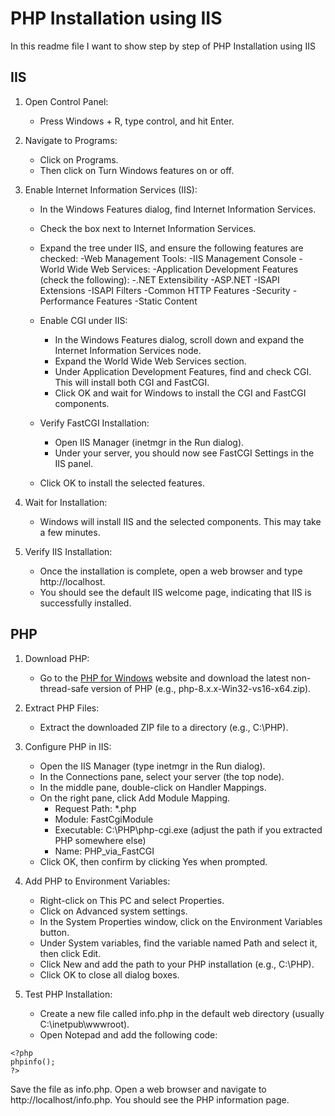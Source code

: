 # PHP Installation using IIS

In this readme file I want to show step by step of PHP Installation using IIS

## IIS

1. Open Control Panel:
    - Press Windows + R, type control, and hit Enter.

2. Navigate to Programs:
    - Click on Programs.
    - Then click on Turn Windows features on or off.

3. Enable Internet Information Services (IIS):
    - In the Windows Features dialog, find Internet Information Services.
    - Check the box next to Internet Information Services.
    - Expand the tree under IIS, and ensure the following features are checked:
        -Web Management Tools:
            -IIS Management Console
        -World Wide Web Services:
            -Application Development Features (check the following):
                -.NET Extensibility
                -ASP.NET
                -ISAPI Extensions
                -ISAPI Filters
            -Common HTTP Features
            -Security
            -Performance Features
            -Static Content

    - Enable CGI under IIS:
        - In the Windows Features dialog, scroll down and expand the Internet Information Services node.
        - Expand the World Wide Web Services section.
        - Under Application Development Features, find and check CGI. This will install both CGI and FastCGI.
        - Click OK and wait for Windows to install the CGI and FastCGI components.

    - Verify FastCGI Installation:
        - Open IIS Manager (inetmgr in the Run dialog).
        - Under your server, you should now see FastCGI Settings in the IIS panel.
    - Click OK to install the selected features.

4. Wait for Installation:
    - Windows will install IIS and the selected components. This may take a few minutes.

5. Verify IIS Installation:
    - Once the installation is complete, open a web browser and type http://localhost.
    - You should see the default IIS welcome page, indicating that IIS is successfully installed.


## PHP

1. Download PHP:

    - Go to the [PHP for Windows](https://windows.php.net/download/) website and download the latest non-thread-safe version of PHP (e.g., php-8.x.x-Win32-vs16-x64.zip).

2. Extract PHP Files:

    - Extract the downloaded ZIP file to a directory (e.g., C:\PHP).

3. Configure PHP in IIS:

    - Open the IIS Manager (type inetmgr in the Run dialog).
    - In the Connections pane, select your server (the top node).
    - In the middle pane, double-click on Handler Mappings.
    - On the right pane, click Add Module Mapping.
        - Request Path: *.php
        - Module: FastCgiModule
        - Executable: C:\PHP\php-cgi.exe (adjust the path if you extracted PHP somewhere else)
        - Name: PHP_via_FastCGI
    - Click OK, then confirm by clicking Yes when prompted.

4. Add PHP to Environment Variables:

    - Right-click on This PC and select Properties.
    - Click on Advanced system settings.
    - In the System Properties window, click on the Environment Variables button.
    - Under System variables, find the variable named Path and select it, then click Edit.
    - Click New and add the path to your PHP installation (e.g., C:\PHP).
    - Click OK to close all dialog boxes.

5. Test PHP Installation:

    - Create a new file called info.php in the default web directory (usually C:\inetpub\wwwroot).
    - Open Notepad and add the following code:
    
```
<?php
phpinfo();
?>
```
Save the file as info.php.
Open a web browser and navigate to http://localhost/info.php.
You should see the PHP information page.